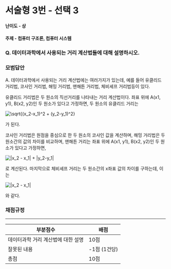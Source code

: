 # 서술형 3번 - 선택 3

#### 난이도 - 상

#### 주제 - 컴퓨터 구조론, 컴퓨터 시스템

### Q. 데이터과학에서 사용되는 거리 계산법들에 대해 설명하시오.

### 모범답안

A. 데이터과학에서 사용되는 거리 계산법에는 여러가지가 있는데, 예를 들어 유클리드 거리법, 코사인 거리법, 해밍 거리법, 맨해튼 거리법, 체비셰프 거리법등이 있다. 

유클리드 거리법은 두 원소의 직선거리를 나타내는 거리 계산법이다. 좌표 위에 A(x1, y1), B(x2, y2)인 두 원소가 있다고 가정하면, 두 원소의 유클리드 거리는 

<img src="https://latex.codecogs.com/svg.image?\sqrt{(x_2-x_1)^2&space;+&space;(y_2-y_1)^2}" title="\sqrt{(x_2-x_1)^2 + (y_2-y_1)^2}" />

가 된다.

코사인 거리법은 원점을 중심으로 한 두 원소의 코사인 값을 계산하며, 해밍 거리법은 두 원소간의 값의 차이를 비교하며, 맨해튼 거리는 좌표 위에 A(x1, y1), B(x2, y2)인 두 원소가 있다고 가정하면, 

<img src="https://latex.codecogs.com/svg.image?|x_2&space;-&space;x_1|&space;+&space;|y_2-y_1|" title="|x_2 - x_1| + |y_2-y_1|" />

로 계산된다. 마지막으로 체비셰프 거리는 두 원소간의 x좌표 값의 차이를 구하는데, 이는 

<img src="https://latex.codecogs.com/svg.image?|x_2&space;-&space;x_1|" title="|x_2 - x_1|" />

와 같다.

### 채점규정

---

| 부분점수                           | 배점         |
| ---------------------------------- | ------------ |
| 데이터과학 거리 계산법에 대한 설명 | 10점         |
| 잘못된 내용                        | -1점 (1건당) |
| 총점                               | 10점         |
